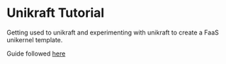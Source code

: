 # Unikraft Tutorial

Getting used to unikraft and experimenting with unikraft to create a FaaS unikernel template.

Guide followed [here](https://unikraft.org/community/hackathons/sessions/)

